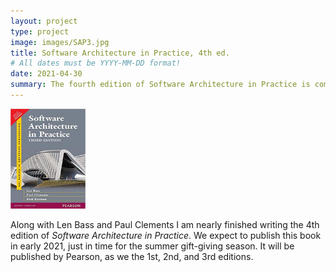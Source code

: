 ```yaml
---
layout: project
type: project
image: images/SAP3.jpg
title: Software Architecture in Practice, 4th ed.
# All dates must be YYYY-MM-DD format!
date: 2021-04-30
summary: The fourth edition of Software Architecture in Practice is coming soon. 
---
```


<img class="ui medium floated rounded image" src="../images/SAP3.jpg" width="120" height="160">

Along with Len Bass and Paul Clements I am nearly finished writing the 4th edition of *Software Architecture in Practice*.   We expect to publish this book in early 2021, just in time for the summer gift-giving season.  It will be published by Pearson, as we the 1st, 2nd, and 3rd editions.

